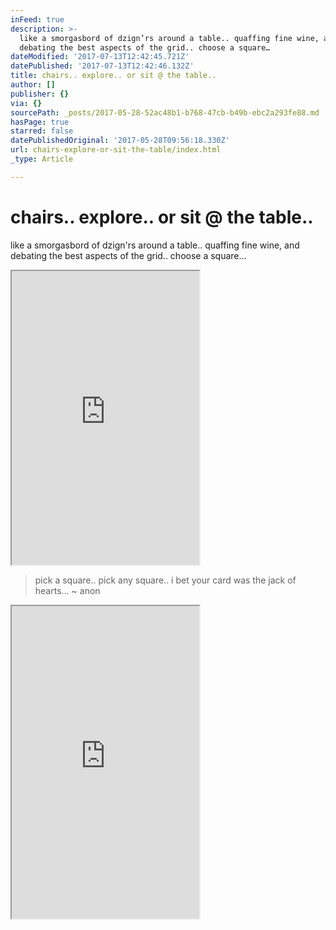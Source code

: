 ```yaml
---
inFeed: true
description: >-
  like a smorgasbord of dzign’rs around a table.. quaffing fine wine, and
  debating the best aspects of the grid.. choose a square…
dateModified: '2017-07-13T12:42:45.721Z'
datePublished: '2017-07-13T12:42:46.132Z'
title: chairs.. explore.. or sit @ the table..
author: []
publisher: {}
via: {}
sourcePath: _posts/2017-05-28-52ac48b1-b768-47cb-b49b-ebc2a293fe88.md
hasPage: true
starred: false
datePublishedOriginal: '2017-05-28T09:56:18.330Z'
url: chairs-explore-or-sit-the-table/index.html
_type: Article

---
```

# chairs.. explore.. or sit @ the table..

like a smorgasbord of dzign'rs around a table.. quaffing fine wine, and debating the best aspects of the grid.. choose a square...

<iframe src="https://the-grid.github.io/ed-userhtml/?g=eJytVeFumzAQ_s9TeJkmNmlA2jSVRkj-7BH2ANMBB1xjMLIvIdm0d58NNKNTp3YN_oHs8935-747m8TwWeLOCzPVMFCDWvz0hB2tMsSkmlholMB0xE1vz8m0Es6xYEjlaOso5yoW91-W7Wnj_fK8sAQpUZ9fyDXG3a76OGcppAKOJRY85KEaSuyzqBYyYnvujfO8oEilyvbO8neuCqmseGJgDc0jjHBtBILpYaSQ7QvIMDiSoZRkf0hFeY7NgKG2czmA-FeOC7ilW_2hC6lR8sC9D6s2FuvlBzd3BC-LPmmhdB0PU6sQfgzs5mfhvp-cT1Cb4CW_qfBxpY62lM_ptwxXm-dcJzSnWjtPxhP3G06rUqtDkweZkkrH4n1uR7Z2GEdLV9FAuLAdFRj6gTbP3VCDFvKcmtIa7tuTWN06q0segKTS6nUpfBINfZlk2DDqnZfkdBSZBGO2i0urLnbek42RkTW7XkpAVBqLrV8xt3EUdV0Xckds89luryOusNSU-7aTdYm89b-nEpq976ITqkthdLZdTILTlCDtQ43KCGQd3YRtUy4ej-_F7g-fghp0HTE93XLUFzuLQ3CHyEaoQohaSXlOIus20phOwSoxrP-PtwUM0qgCeurXUL6dg_LDwbAA8aAOusGz4EofxDf1FaQ4-5ZLGL7I_-1lp0yi0nBzjQirOUQYgQjTIuzNu7lL_oQz5JhdQ_huFsIOhdBQ2x_HK_i-na671gxybx_Lw1XNvp7rfqfKGH-85XMRNyNsagxDaWW9lDq8qtb3s9XaN-JI2LlnzYnQKS3zV7T5IEI0Pv2_AY39t5g" height="470" style=""></iframe>

> pick a square.. pick any square.. i bet your card was the jack of hearts... ~ anon

<iframe src="https://the-grid.github.io/ed-userhtml/?g=eJxNkU9PwzAMxe_7FFGRWCutCSBxYF13mIQQl524IYSyxG2ztUkVe_9AfHc81mnc4vjlPfuXWQekRR9DD5GOZVKtptp2zmMiTPAEnsqkIepxqtR-v5eVNrAKYSNN6JTTFkyi5qOZdTvh7Ol5HkOgZD5TfMUNNNH1NE-rrTfkgk_tROCEtZn4Hgmx01Gsua7WKEphZQ303ELHsbg4vul6qTtIMXu_-yhY7SqR_tcsjq82ZatMRKBt9CfNYGQiaIJBxw4FN6Sz3HP2LJMYDZeJUryoB0PX3TyQAv_5slBoN3KNN4dq1bXl_e0OIvIS5e5BPiUnG55b9jpyxjJYkMyNMS6gChHSYa-sGP2kNpjtaZKJGJ-JjPl0ycvXyDnjLCtmauB1JmpajfgHlWn_QUmE1aTzJkJ1_RdqoI7OSu2U_XK1V6bRLmIOh77lQfIQc3SUsywnvWphMPHbrg9IHPB4-a9f1s-xHA" height="500" style=""></iframe>